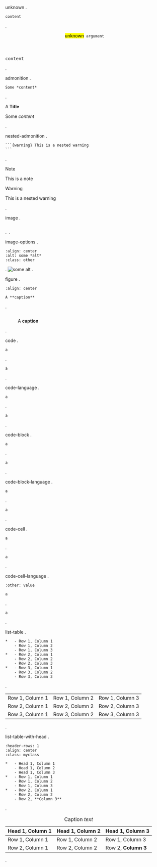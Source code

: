 unknown
.
```{unknown} argument
content
```
.
<aside class="directive-unhandled">
<header><mark>unknown</mark><code> argument</code></header>
<pre>content
</pre></aside>
.

admonition
.
```{admonition} A **Title**
Some *content*
```
.
<aside class="admonition "><p class="admonition-title">A <strong>Title</strong></p><div class="admonition-body"><p>Some <em>content</em></p>
</div></aside>
.

nested-admonition
.
````{note} This is a note
```{warning} This is a nested warning
```
````
.
<aside class="admonition note"><p class="admonition-title">Note</p><div class="admonition-body"><p>This is a note</p>
<aside class="admonition warning"><p class="admonition-title">Warning</p><div class="admonition-body"><p>This is a nested warning</p>
</div></aside></div></aside>
.

image
.
```{image} https://via.placeholder.com/150
```
.
<img src="https://via.placeholder.com/150" alt="">
.

image-options
.
```{image} https://via.placeholder.com/150
:align: center
:alt: some *alt*
:class: other
```
.
<img src="https://via.placeholder.com/150" alt="some alt" class="align-center other">
.

figure
.
```{figure} https://via.placeholder.com/150
:align: center

A **caption**
```
.
<figure class="align-center"><img src="https://via.placeholder.com/150" alt="" class="align-center"><figcaption><p>A <strong>caption</strong></p>
</figcaption></figure>
.

code
.
```{code}
a
```
.
<pre><code>a
</code></pre>
.

code-language
.
```{code} python
a
```
.
<pre><code class="language-python">a
</code></pre>
.

code-block
.
```{code-block}
a
```
.
<pre><code>a
</code></pre>
.

code-block-language
.
```{code-block} python
a
```
.
<pre><code class="language-python">a
</code></pre>
.

code-cell
.
```{code-cell}
a
```
.
<pre><code>a
</code></pre>
.

code-cell-language
.
```{code-cell} python
:other: value

a
```
.
<pre><code class="language-python">a
</code></pre>
.

list-table
.
```{list-table}
*   - Row 1, Column 1
    - Row 1, Column 2
    - Row 1, Column 3
*   - Row 2, Column 1
    - Row 2, Column 2
    - Row 2, Column 3
*   - Row 3, Column 1
    - Row 3, Column 2
    - Row 3, Column 3
```
.
<table><tbody><tr><td>Row 1, Column 1</td><td>Row 1, Column 2</td><td>Row 1, Column 3</td></tr><tr><td>Row 2, Column 1</td><td>Row 2, Column 2</td><td>Row 2, Column 3</td></tr><tr><td>Row 3, Column 1</td><td>Row 3, Column 2</td><td>Row 3, Column 3</td></tr></tbody></table>
.

list-table-with-head
.
```{list-table}  Caption *text*
:header-rows: 1
:align: center
:class: myclass

*   - Head 1, Column 1
    - Head 1, Column 2
    - Head 1, Column 3
*   - Row 1, Column 1
    - Row 1, Column 2
    - Row 1, Column 3
*   - Row 2, Column 1
    - Row 2, Column 2
    - Row 2, **Column 3**
```
.
<table class="align-center myclass"><caption>Caption <em>text</em></caption><thead><tr><th>Head 1, Column 1</th><th>Head 1, Column 2</th><th>Head 1, Column 3</th></tr></thead><tbody><tr><td>Row 1, Column 1</td><td>Row 1, Column 2</td><td>Row 1, Column 3</td></tr><tr><td>Row 2, Column 1</td><td>Row 2, Column 2</td><td>Row 2, <strong>Column 3</strong></td></tr></tbody></table>
.
